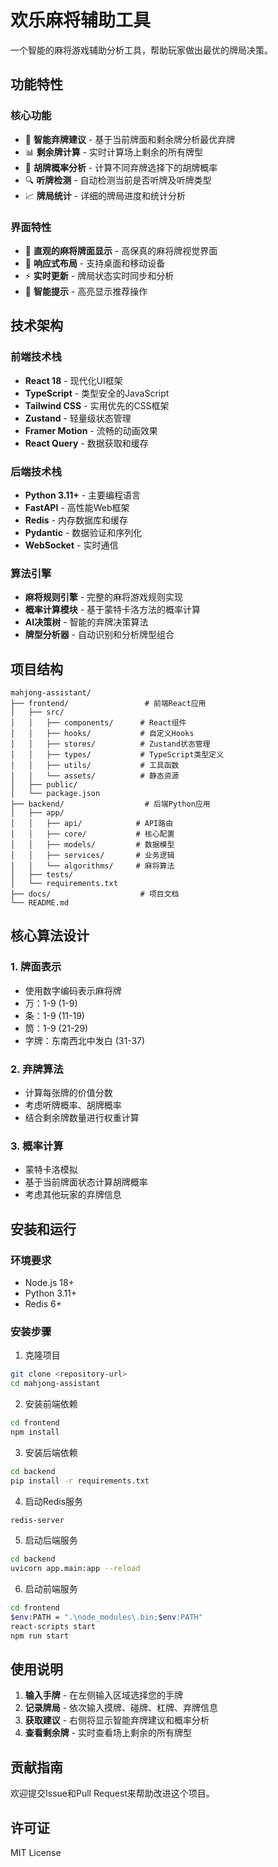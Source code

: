 # 欢乐麻将辅助工具

一个智能的麻将游戏辅助分析工具，帮助玩家做出最优的牌局决策。

## 功能特性

### 核心功能
- 🎯 **智能弃牌建议** - 基于当前牌面和剩余牌分析最优弃牌
- 📊 **剩余牌计算** - 实时计算场上剩余的所有牌型
- 🎲 **胡牌概率分析** - 计算不同弃牌选择下的胡牌概率
- 🔍 **听牌检测** - 自动检测当前是否听牌及听牌类型
- 📈 **牌局统计** - 详细的牌局进度和统计分析

### 界面特性
- 🎨 **直观的麻将牌面显示** - 高保真的麻将牌视觉界面
- 📱 **响应式布局** - 支持桌面和移动设备
- ⚡ **实时更新** - 牌局状态实时同步和分析
- 🎯 **智能提示** - 高亮显示推荐操作

## 技术架构

### 前端技术栈
- **React 18** - 现代化UI框架
- **TypeScript** - 类型安全的JavaScript
- **Tailwind CSS** - 实用优先的CSS框架
- **Zustand** - 轻量级状态管理
- **Framer Motion** - 流畅的动画效果
- **React Query** - 数据获取和缓存

### 后端技术栈
- **Python 3.11+** - 主要编程语言
- **FastAPI** - 高性能Web框架
- **Redis** - 内存数据库和缓存
- **Pydantic** - 数据验证和序列化
- **WebSocket** - 实时通信

### 算法引擎
- **麻将规则引擎** - 完整的麻将游戏规则实现
- **概率计算模块** - 基于蒙特卡洛方法的概率计算
- **AI决策树** - 智能的弃牌决策算法
- **牌型分析器** - 自动识别和分析牌型组合

## 项目结构

```
mahjong-assistant/
├── frontend/                 # 前端React应用
│   ├── src/
│   │   ├── components/      # React组件
│   │   ├── hooks/           # 自定义Hooks
│   │   ├── stores/          # Zustand状态管理
│   │   ├── types/           # TypeScript类型定义
│   │   ├── utils/           # 工具函数
│   │   └── assets/          # 静态资源
│   ├── public/
│   └── package.json
├── backend/                  # 后端Python应用
│   ├── app/
│   │   ├── api/            # API路由
│   │   ├── core/           # 核心配置
│   │   ├── models/         # 数据模型
│   │   ├── services/       # 业务逻辑
│   │   └── algorithms/     # 麻将算法
│   ├── tests/
│   └── requirements.txt
├── docs/                    # 项目文档
└── README.md
```

## 核心算法设计

### 1. 牌面表示
- 使用数字编码表示麻将牌
- 万：1-9 (1-9)
- 条：1-9 (11-19)  
- 筒：1-9 (21-29)
- 字牌：东南西北中发白 (31-37)

### 2. 弃牌算法
- 计算每张牌的价值分数
- 考虑听牌概率、胡牌概率
- 结合剩余牌数量进行权重计算

### 3. 概率计算
- 蒙特卡洛模拟
- 基于当前牌面状态计算胡牌概率
- 考虑其他玩家的弃牌信息

## 安装和运行

### 环境要求
- Node.js 18+
- Python 3.11+
- Redis 6+

### 安装步骤

1. 克隆项目
```bash
git clone <repository-url>
cd mahjong-assistant
```

2. 安装前端依赖
```bash
cd frontend
npm install
```

3. 安装后端依赖
```bash
cd backend
pip install -r requirements.txt
```

4. 启动Redis服务
```bash
redis-server
```

5. 启动后端服务
```bash
cd backend
uvicorn app.main:app --reload
```

6. 启动前端服务
```bash
cd frontend
$env:PATH = ".\node_modules\.bin;$env:PATH"
react-scripts start
npm run start
```

## 使用说明

1. **输入手牌** - 在左侧输入区域选择您的手牌
2. **记录牌局** - 依次输入摸牌、碰牌、杠牌、弃牌信息
3. **获取建议** - 右侧将显示智能弃牌建议和概率分析
4. **查看剩余牌** - 实时查看场上剩余的所有牌型

## 贡献指南

欢迎提交Issue和Pull Request来帮助改进这个项目。

## 许可证

MIT License 
